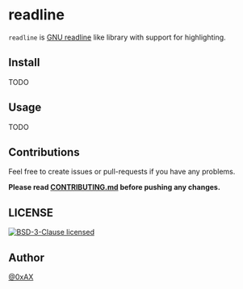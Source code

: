 # readline

`readline` is [GNU readline](https://cnswww.cns.cwru.edu/php/chet/readline/rltop.html) like library with support for highlighting.

## Install

TODO

## Usage

TODO

## Contributions

Feel free to create issues or pull-requests if you have any problems.

**Please read [CONTRIBUTING.md](https://github.com/0xAX/mycli/blob/master/CONTRIBUTING.md) before pushing any changes.**

## LICENSE

[![BSD-3-Clause licensed](https://img.shields.io/badge/license-BSD-blue.svg)](https://raw.githubusercontent.com/0xAX/mycli/master/LICENSE.md)

## Author

[@0xAX](https://twitter.com/0xAX)
